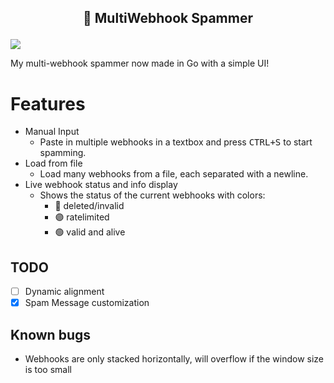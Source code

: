 ## <p align="center">🧪 MultiWebhook Spammer</p>

<img src="https://user-images.githubusercontent.com/36291026/209234406-6d668e79-2abb-4ccc-aa5a-a2dfb92cd88e.png">

My multi-webhook spammer now made in Go with a simple UI!

# Features

- Manual Input
  - Paste in multiple webhooks in a textbox and press <kbd>CTRL+S</kbd> to start spamming.
- Load from file
  - Load many webhooks from a file, each separated with a newline.
- Live webhook status and info display
  - Shows the status of the current webhooks with colors:
    - 🔴 deleted/invalid
    - 🟣 ratelimited
    - 🟢 valid and alive

## TODO

- [ ] Dynamic alignment
- [x] Spam Message customization

## Known bugs

- Webhooks are only stacked horizontally, will overflow if the window size is too small
